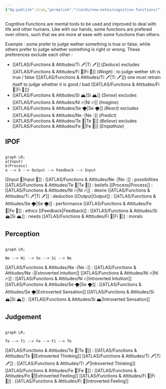 ```yaml
---
{"dg-publish":true,"permalink":"/cards/new-notes/cognitive-functions/","created":"2022-12-27T19:17:15.571+01:00","updated":"2023-04-07T16:03:22.573+02:00"}
---
```



Cognitive Functions are mental tools to be used and improved to deal with life and other humans. 
Like with our hands, some functions are prefered over others, such that we are more at ease with some functions than others. 

Example : some prefer to judge wether something is true or false, while others prefer to judge whether something is right or wrong. 
These preferences exclude each other : 
- [[ATLAS/Functions & Attitudes/Ti 🗡️\|Ti 🗡️]] (*Deduce*) excludes [[ATLAS/Functions & Attitudes/Fi 🔱\|Fi 🔱]] (*Weigh*) : to judge wether sth is true / false ([[ATLAS/Functions & Attitudes/Ti 🗡️\|Ti 🗡️]]) one must retrain itself to judge whether it is good / bad ([[ATLAS/Functions & Attitudes/Fi 🔱\|Fi 🔱]])
- [[ATLAS/Functions & Attitudes/Si 🏔️\|Si 🏔️]] (*Sense*) excludes [[ATLAS/Functions & Attitudes/Ni 🔥\|Ni 🔥]] (*Imagine*) 
- [[ATLAS/Functions & Attitudes/Se 🌪️\|Se 🌪️]] (*React*) excludes [[ATLAS/Functions & Attitudes/Ne 💧\|Ne 💧]] (*Predict*)
- [[ATLAS/Functions & Attitudes/Te 🏹\|Te 🏹]] (*Believe*) excludes [[ATLAS/Functions & Attitudes/Fe 💉\|Fe 💉]] (*Empathize*) 

## IPOF
```mermaid

graph LR; 
a(Input)
b(Process)
a --> b --> Output --> Feedback --> Input
```

[[Input 🌊\|Input 🌊]] : 
	[[ATLAS/Functions & Attitudes/Ne 💧\|Ne 💧]] : possibilities
	[[ATLAS/Functions & Attitudes/Te 🏹\|Te 🏹]] : beliefs 
[[Process\|Process]] : 
	[[ATLAS/Functions & Attitudes/Ni 🔥\|Ni 🔥]] : desire
	[[ATLAS/Functions & Attitudes/Ti 🗡️\|Ti 🗡️]] : deduction
[[Output\|Output]] : 
	[[ATLAS/Functions & Attitudes/Se 🌪️\|Se 🌪️]] : performance
	[[ATLAS/Functions & Attitudes/Fe 💉\|Fe 💉]] : ethics
[[Feedback\|Feedback]] : 
	[[ATLAS/Functions & Attitudes/Si 🏔️\|Si 🏔️]] : needs
	[[ATLAS/Functions & Attitudes/Fi 🔱\|Fi 🔱]] : morals

## Perception
```mermaid

graph LR; 

Ne --> Ni --> Se --> Si --> Ne

```

[[ATLAS/Functions & Attitudes/Ne 💧\|Ne 💧]] : [[ATLAS/Functions & Attitudes/Ne 💧\|Extroverted Intuition]]
[[ATLAS/Functions & Attitudes/Ni 🔥\|Ni 🔥]] : [[ATLAS/Functions & Attitudes/Ni 🔥\|Introverted Intuition]]
[[ATLAS/Functions & Attitudes/Se 🌪️\|Se 🌪️]] : [[ATLAS/Functions & Attitudes/Se 🌪️\|Extroverted Sensation]]
[[ATLAS/Functions & Attitudes/Si 🏔️\|Si 🏔️]] : [[ATLAS/Functions & Attitudes/Si 🏔️\|Introverted Sensation]]

## Judgement
```mermaid

graph LR; 

Te --> Ti --> Fe --> Fi --> Te

```

[[ATLAS/Functions & Attitudes/Te 🏹\|Te 🏹]] : [[ATLAS/Functions & Attitudes/Te 🏹\|Extroverted Thinking]] 
[[ATLAS/Functions & Attitudes/Ti 🗡️\|Ti 🗡️]] : [[ATLAS/Functions & Attitudes/Ti 🗡️\|Introverted Thinking]]
[[ATLAS/Functions & Attitudes/Fe 💉\|Fe 💉]] : [[ATLAS/Functions & Attitudes/Fe 💉\|Extroverted Feeling]]
[[ATLAS/Functions & Attitudes/Fi 🔱\|Fi 🔱]] : [[ATLAS/Functions & Attitudes/Fi 🔱\|Introverted Feeling]]

